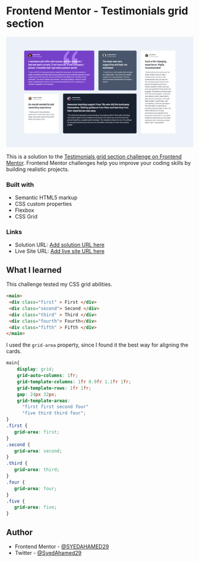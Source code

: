 # Frontend Mentor - Testimonials grid section

![Testimonial Grid section](./screenshot.png)

This is a solution to the [Testimonials grid section challenge on Frontend Mentor](https://www.frontendmentor.io/challenges/testimonials-grid-section-Nnw6J7Un7). Frontend Mentor challenges help you improve your coding skills by building realistic projects.

### Built with

-  Semantic HTML5 markup
-  CSS custom properties
-  Flexbox
-  CSS Grid

### Links

-  Solution URL: [Add solution URL here](https://github.com/SYEDAHAMED29/testimonial-grid)
-  Live Site URL: [Add live site URL here](https://testimonial-grid-syed.netlify.app/)

## What I learned

This challenge tested my CSS grid abilities.

```HTML
<main>
 <div class="first" > First </div>
 <div class="second"> Second </div>
 <div class="third" > Third </div>
 <div class="fourth"> Fourth</div>
 <div class="fifth" > Fifth </div>
</main>
```

I used the `grid-area` property, since I found it the best way for aligning the cards.

```CSS
main{
    display: grid;
    grid-auto-columns: 1fr;
    grid-template-columns: 1fr 0.9fr 1.1fr 1fr;
    grid-template-rows: 1fr 1fr;
    gap: 24px 32px;
    grid-template-areas:
      "first first second four"
      "five third third four";
}
.first {
   grid-area: first;
}
.second {
   grid-area: second;
}
.third {
   grid-area: third;
}
.four {
   grid-area: four;
}
.five {
   grid-area: five;
}
```

## Author

-  Frontend Mentor - [@SYEDAHAMED29](https://www.frontendmentor.io/profile/SYEDAHAMED29)
-  Twitter - [@SyedAhamed29](https://www.twitter.com/SyedAhamed29)

[def]: ./screenshot.png
